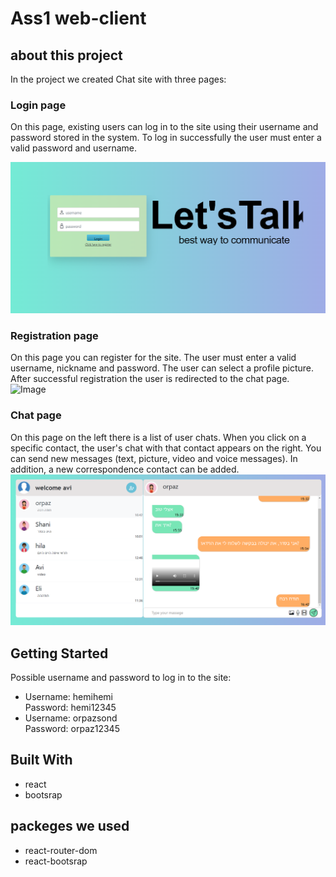 # Ass1 web-client 

## about this project
In the project we created Chat site with three pages:

### Login page
On this page, existing users can log in to the site using their username and password stored in the system.
To log in successfully the user must enter a valid password and username.

![Image](./src/LoginPageImg.png)

### Registration page
On this page you can register for the site. The user must enter a valid username, nickname and password. 
The user can select a profile picture. After successful registration the user is redirected to the chat page.
![Image](./src/RegisterPageImg.png)

### Chat page
On this page on the left there is a list of user chats. When you click on a specific contact, the user's chat with that contact appears on the right.
You can send new messages (text, picture, video and voice messages).
In addition, a new correspondence contact can be added.
![Image](./src/ChatPageImg.png)

## Getting Started
Possible username and password to log in to the site:<br />
* Username: hemihemi<br />
 Password: hemi12345<br />
* Username: orpazsond<br />
 Password: orpaz12345<br />
## Built With

* react
* bootsrap

## packeges we used

* react-router-dom
* react-bootsrap
